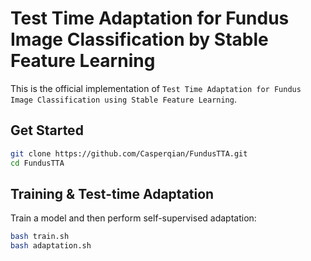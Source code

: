 # Test Time Adaptation for Fundus Image Classification by Stable Feature Learning
This is the official implementation of `Test Time Adaptation for Fundus Image Classification using Stable Feature Learning`.
## Get Started
```bash
git clone https://github.com/Casperqian/FundusTTA.git
cd FundusTTA
```
## Training & Test-time Adaptation
Train a model and then perform self-supervised adaptation:   
```bash
bash train.sh 
bash adaptation.sh
```  


